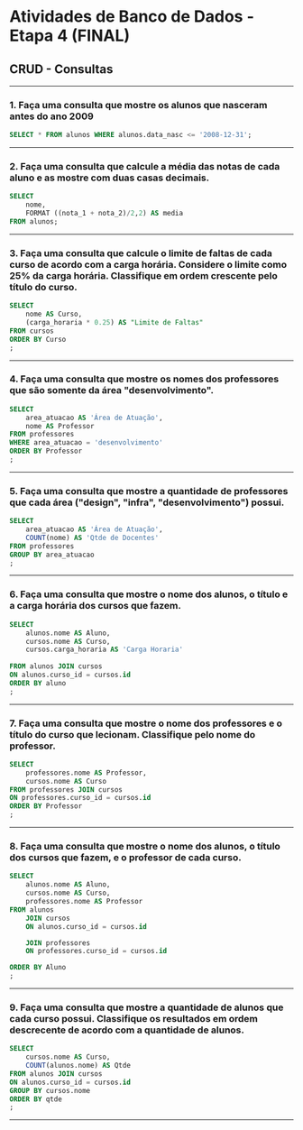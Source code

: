 # Atividades de Banco de Dados - Etapa 4 (FINAL)

## CRUD - Consultas

---
### 1. Faça uma consulta que mostre os alunos que nasceram antes do ano 2009
``` sql
SELECT * FROM alunos WHERE alunos.data_nasc <= '2008-12-31';
```
---
### 2. Faça uma consulta que calcule a média das notas de cada aluno e as mostre com duas casas decimais.
``` sql
SELECT 
	nome,
    FORMAT ((nota_1 + nota_2)/2,2) AS media
FROM alunos;
```
---
### 3. Faça uma consulta que calcule o limite de faltas de cada curso de acordo com a carga horária. Considere o limite como 25% da carga horária. Classifique em ordem crescente pelo título do curso.
``` sql
SELECT 
	nome AS Curso,
	(carga_horaria * 0.25) AS "Limite de Faltas"
FROM cursos
ORDER BY Curso
;
```
---
### 4. Faça uma consulta que mostre os nomes dos professores que são somente da área "desenvolvimento".
``` sql
SELECT 
	area_atuacao AS 'Área de Atuação',
    nome AS Professor
FROM professores
WHERE area_atuacao = 'desenvolvimento'
ORDER BY Professor
;
```
---
### 5. Faça uma consulta que mostre a quantidade de professores que cada área ("design", "infra", "desenvolvimento") possui.
``` sql
SELECT
	area_atuacao AS 'Área de Atuação',
    COUNT(nome) AS 'Qtde de Docentes'
FROM professores
GROUP BY area_atuacao
;
```
---
### 6. Faça uma consulta que mostre o nome dos alunos, o título e a carga horária dos cursos que fazem.
``` sql
SELECT
	alunos.nome AS Aluno,
    cursos.nome AS Curso,
    cursos.carga_horaria AS 'Carga Horaria'
    
FROM alunos JOIN cursos
ON alunos.curso_id = cursos.id 
ORDER BY aluno
;
```
---
### 7. Faça uma consulta que mostre o nome dos professores e o título do curso que lecionam. Classifique pelo nome do professor.
``` sql
SELECT
	professores.nome AS Professor,
    cursos.nome AS Curso        
FROM professores JOIN cursos
ON professores.curso_id = cursos.id 
ORDER BY Professor
;
```
---
### 8. Faça uma consulta que mostre o nome dos alunos, o título dos cursos que fazem, e o professor de cada curso.
``` sql
SELECT
	alunos.nome AS Aluno, 
    cursos.nome AS Curso,
    professores.nome AS Professor
FROM alunos
	JOIN cursos
    ON alunos.curso_id = cursos.id 

	JOIN professores
    ON professores.curso_id = cursos.id 

ORDER BY Aluno
;
```
---
### 9. Faça uma consulta que mostre a quantidade de alunos que cada curso possui. Classifique os resultados em ordem descrecente de acordo com a quantidade de alunos.
``` sql
SELECT
    cursos.nome AS Curso,
	COUNT(alunos.nome) AS Qtde
FROM alunos JOIN cursos
ON alunos.curso_id = cursos.id 
GROUP BY cursos.nome
ORDER BY qtde
;
```
---